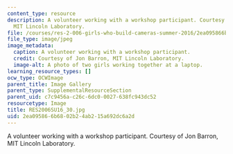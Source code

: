 ```yaml
---
content_type: resource
description: A volunteer working with a workshop participant. Courtesy of Jon Barron,
  MIT Lincoln Laboratory.
file: /courses/res-2-006-girls-who-build-cameras-summer-2016/2ea095866b6802b24ab215a692dc6a2d_RES2006SU16_30.jpg
file_type: image/jpeg
image_metadata:
  caption: A volunteer working with a workshop participant.
  credit: Courtesy of Jon Barron, MIT Lincoln Laboratory.
  image-alt: A photo of two girls working together at a laptop.
learning_resource_types: []
ocw_type: OCWImage
parent_title: Image Gallery
parent_type: SupplementalResourceSection
parent_uid: c7c9456a-c26c-6dc0-0027-638fc943dc52
resourcetype: Image
title: RES2006SU16_30.jpg
uid: 2ea09586-6b68-02b2-4ab2-15a692dc6a2d
---
```

A volunteer working with a workshop participant. Courtesy of Jon Barron, MIT Lincoln Laboratory.

